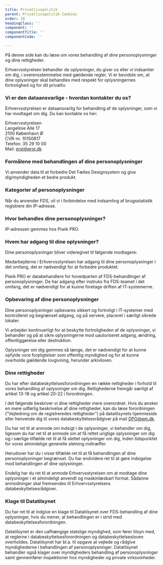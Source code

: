 ```yaml
---
title: Privatlivspolitik
parent: Privatlivspolitik-Cookies
order: 10
headingClass: ''
component: ''
componentTitle: ''
componentCode: ''

---
```

På denne side kan du læse om vores behandling af dine personoplysninger og dine rettigheder.

Erhvervsstyrelsen behandler de oplysninger, du giver os eller vi indsamler om dig, i overensstemmelse med gældende regler. Vi er bevidste om, at dine oplysninger skal behandles med respekt for oplysningernes fortrolighed og for dit privatliv.

<h3 class="h4">Vi er den dataansvarlige - hvordan kontakter du os?</h3>

Erhvervsstyrelsen er dataansvarlig for behandling af de oplysninger, som vi har modtaget om dig. Du kan kontakte os her:

Erhvervsstyrelsen<br />
Langelinie Allé 17<br />
2100 København Ø<br />
CVR-nr. 10150817<br />
Telefon: 35 29 10 00<br />
Mail: <a href="mailto:erst@erst.dk">erst@erst.dk</a>

<h3 class="h4">Formålene med behandlingen af dine personoplysninger</h3>

Vi anvender data til at forbedre Det Fælles Designsystem og give dig/myndigheden et bedre produkt.

<h3 class="h4">Kategorier af personoplysninger</h3>

Når du anvender FDS, vil vi i forbindelse med indsamling af brugsstatistik registrere din IP-adresse.

<h3 class="h4">Hvor behandles dine personoplysninger?</h3>

IP-adressen gemmes hos Piwik PRO.

<h3 class="h4">Hvem har adgang til dine oplysninger?</h3>

Dine personoplysninger bliver videregivet til følgende modtagere:

Medarbejderne i Erhvervsstyrelsen har adgang til dine personoplysninger i det omfang, det er nødvendigt for at forbedre produktet.

Piwik PRO er databehandlere for hovedparten af FDS-behandlinger af personoplysninger. De har adgang efter instruks fra FDS-teamet i det omfang, det er nødvendigt for at kunne foretage driften af IT-systemerne.

<h3 class="h4">Opbevaring af dine personoplysninger</h3>

Dine personoplysninger opbevares sikkert og fortroligt i IT-systemer med kontrolleret og begrænset adgang, og på servere, placeret i særligt sikrede lokaler. 

Vi arbejder kontinuerligt for at beskytte fortroligheden af de oplysninger, vi behandler og på at sikre oplysningerne mod uautoriseret adgang, ændring, offentliggørelse eller destruktion.

Oplysninger om dig gemmes så længe, det er nødvendigt for at kunne opfylde vore forpligtelser som offentlig myndighed og for at kunne overholde gældende lovgivning, herunder arkivloven.

<h3 class="h4">Dine rettigheder</h3>

Du har efter databeskyttelsesforordningen en række rettigheder i forhold til vores behandling af oplysninger om dig. Rettighederne fremgår særligt af artikel 13-18 og artikel 20-22 i forordningen.

I det følgende beskriver vi dine rettigheder mere overordnet. Hvis du ønsker en mere udførlig beskrivelse af dine rettigheder, kan du læse forordningen (”Vejledning om de registreredes rettigheder”) på datatilsynets hjemmeside eller henvende dig til vores databeskyttelsesrådgiver på mail DPO@em.dk.
 
Du har ret til at anmode om indsigt i de oplysninger, vi behandler om dig, ligesom du har ret til at anmode om at få rettet urigtige oplysninger om dig og i særlige tilfælde ret til at få slettet oplysninger om dig, inden tidspunktet for vores almindelige generelle sletning indtræffer.

Herudover har du i visse tilfælde ret til at få behandlingen af dine personoplysninger begrænset. Du har endvidere ret til at gøre indsigelse mod behandlingen af dine oplysninger.

Endelig har du ret til at anmode Erhvervsstyrelsen om at modtage dine oplysninger i et almindeligt anvendt og maskinlæsbart format. Sådanne anmodninger skal fremsendes til Erhvervsstyrelsens databeskyttelsesrådgiver.

<h3 class="h4">Klage til Datatilsynet</h3>

Du har ret til at indgive en klage til Datatilsynet over FDS-behandling af dine oplysninger, hvis du mener, at behandlingen er i strid med databeskyttelsesforordningen.

Datatilsynet er den uafhængige statslige myndighed, som fører tilsyn med, at reglerne i databeskyttelsesforordningen og databeskyttelsesloven overholdes. Datatilsynet har bl.a. til opgave at vejlede og rådgive myndighederne i behandlingen af personoplysninger. Datatilsynet behandler også klager over myndigheders behandling af personoplysninger samt gennemfører inspektioner hos myndigheder og private virksomheder.